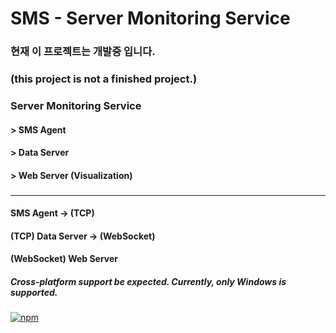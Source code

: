# SMS - Server Monitoring Service

### 현재 이 프로젝트는 개발중 입니다.
### (this project is not a finished project.)
### Server Monitoring Service
#### > SMS Agent
#### > Data Server
#### > Web Server (Visualization)
### 

---

#### SMS Agent -> (TCP)
#### (TCP) Data Server -> (WebSocket)
#### (WebSocket) Web Server



##### Cross-platform support be expected. Currently, only Windows is supported.

[![npm](https://img.shields.io/badge/email-bg0820%40naver.com-red.svg)]()
